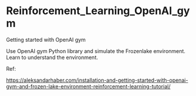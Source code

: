 # Reinforcement_Learning_OpenAI_gym
Getting started with OpenAI gym

Use OpenAI gym Python library and simulate the Frozenlake environment. Learn to understand the environment.

Ref:

https://aleksandarhaber.com/installation-and-getting-started-with-openai-gym-and-frozen-lake-environment-reinforcement-learning-tutorial/

